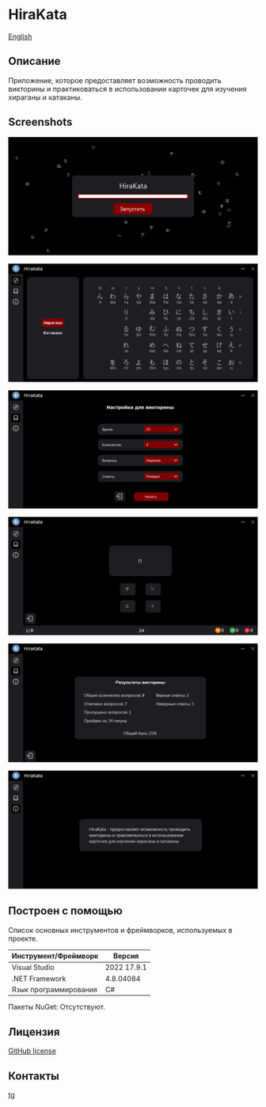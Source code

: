 # HiraKata

[English](./en-readme.md)

## Описание

Приложение, которое предоставляет возможность проводить викторины и практиковаться в использовании карточек для изучения хираганы и катаканы.

## Screenshots

![Заставка](./imgs/readme/splash_screen.png)

![Алфавиты](./imgs/readme/alphabets.png)

![Выбор](./imgs/readme/choice.png)

![Викторина](./imgs/readme/quiz.png)

![Результаты викторины](./imgs/readme/quiz_results.png)

![О проекте](./imgs/readme/about.png)

## Построен с помощью

Список основных инструментов и фреймворков, используемых в проекте.

| Инструмент/Фреймворк  | Версия      |
| --------------------- | ----------- |
| Visual Studio         | 2022 17.9.1 |
| .NET Framework        | 4.8.04084   |
| Язык программирования | C#          |

Пакеты NuGet: Отсутствуют.

<!-- ## Getting Started

Instructions on how to set up the project locally.

## Usage

Instructions on how to use the project.

## Contributing

Guidelines for contributing to the project. -->

## Лицензия

[GitHub license](./LICENSE.txt)

## Контакты

[tg](https://t.me/maxelonej)
